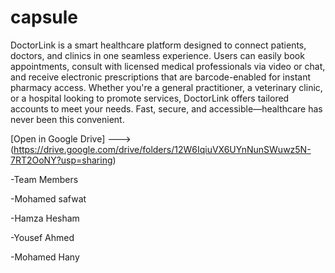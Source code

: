 # capsule

DoctorLink is a smart healthcare platform designed to connect patients, doctors, and clinics in one seamless experience. Users can easily book appointments, consult with licensed medical professionals via video or chat, and receive electronic prescriptions that are barcode-enabled for instant pharmacy access. Whether you're a general practitioner, a veterinary clinic, or a hospital looking to promote services, DoctorLink offers tailored accounts to meet your needs. Fast, secure, and accessible—healthcare has never been this convenient.


[Open in Google Drive] ---> (https://drive.google.com/drive/folders/12W6IqiuVX6UYnNunSWuwz5N-7RT2OoNY?usp=sharing)


-Team Members

-Mohamed safwat

-Hamza Hesham

-Yousef Ahmed

-Mohamed Hany

